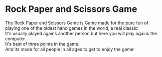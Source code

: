 # Rock Paper and Scissors Game
   The Rock Paper and Scissors Game is Game made for the pure fun of playing one of the oldest hand games in the world, a real classic!                                 
  It's usually played agains another person but here you will play agains the computer.              
  It's best of three points in the game.                                                                                                
  And its made for all people in all ages to get to enjoy the game!
